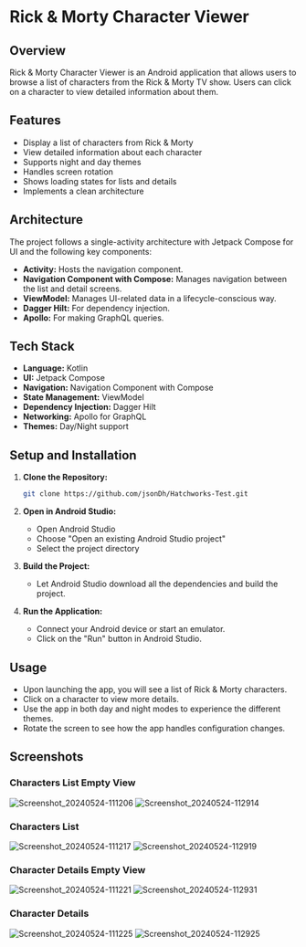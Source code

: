 # Rick & Morty Character Viewer

## Overview
Rick & Morty Character Viewer is an Android application that allows users to browse a list of characters from the Rick & Morty TV show. Users can click on a character to view detailed information about them.

## Features
- Display a list of characters from Rick & Morty
- View detailed information about each character
- Supports night and day themes
- Handles screen rotation
- Shows loading states for lists and details
- Implements a clean architecture

## Architecture
The project follows a single-activity architecture with Jetpack Compose for UI and the following key components:
- **Activity:** Hosts the navigation component.
- **Navigation Component with Compose:** Manages navigation between the list and detail screens.
- **ViewModel:** Manages UI-related data in a lifecycle-conscious way.
- **Dagger Hilt:** For dependency injection.
- **Apollo:** For making GraphQL queries.

## Tech Stack
- **Language:** Kotlin
- **UI:** Jetpack Compose
- **Navigation:** Navigation Component with Compose
- **State Management:** ViewModel
- **Dependency Injection:** Dagger Hilt
- **Networking:** Apollo for GraphQL
- **Themes:** Day/Night support


## Setup and Installation
  
1. **Clone the Repository:**
   ```sh
   git clone https://github.com/jsonDh/Hatchworks-Test.git
   ```
2. **Open in Android Studio:**
   - Open Android Studio
   - Choose "Open an existing Android Studio project"
   - Select the project directory

3. **Build the Project:**
   - Let Android Studio download all the dependencies and build the project.

4. **Run the Application:**
   - Connect your Android device or start an emulator.
   - Click on the "Run" button in Android Studio.

## Usage
- Upon launching the app, you will see a list of Rick & Morty characters.
- Click on a character to view more details.
- Use the app in both day and night modes to experience the different themes.
- Rotate the screen to see how the app handles configuration changes.


## Screenshots

### Characters List Empty View
![Screenshot_20240524-111206](https://github.com/jsonDh/Hatchworks-Test/assets/10732606/ac4fb4b0-7c95-4da7-8afb-d00937b1ad91)
![Screenshot_20240524-112914](https://github.com/jsonDh/Hatchworks-Test/assets/10732606/d701dac7-3501-49b8-b3e6-140e4d06291c)

### Characters List
![Screenshot_20240524-111217](https://github.com/jsonDh/Hatchworks-Test/assets/10732606/0123eb63-a9a6-45c9-82ea-9857923c21bf)
![Screenshot_20240524-112919](https://github.com/jsonDh/Hatchworks-Test/assets/10732606/9dfa53c8-b68f-4e4f-8c76-5f7897a3e59d)

### Character Details Empty View
![Screenshot_20240524-111221](https://github.com/jsonDh/Hatchworks-Test/assets/10732606/22438c79-f0bc-46ca-8b03-fba6c8bec628)
![Screenshot_20240524-112931](https://github.com/jsonDh/Hatchworks-Test/assets/10732606/848df2f4-3990-4a52-be78-695cb3c91311)

### Character Details
![Screenshot_20240524-111225](https://github.com/jsonDh/Hatchworks-Test/assets/10732606/be933eb9-4a47-4b55-bc2b-0d15c4beb542)
![Screenshot_20240524-112925](https://github.com/jsonDh/Hatchworks-Test/assets/10732606/f06077f5-6b38-44a6-a131-b5501f32906e)


